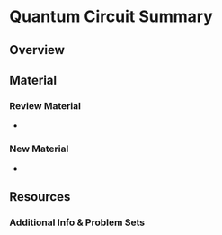 # Quantum Circuit Summary

## Overview

## Material

### Review Material

* 
### New Material

* 
## Resources

### Additional Info & Problem Sets

